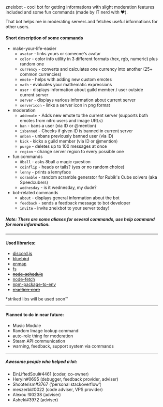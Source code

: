 zneixbot - cool bot for getting informations with slight moderation features included and some fun commands (made by IT nerd with :heart:).

That bot helps me in moderating servers and fetches useful informations for other users.
#### Short description of some commands
- make-your-life-easier
  - `avatar` - links yours or someone's avatar
  - `color` - color info utility in 3 different formats (hex, rgb, numeric) plus random one
  - `currency` - converts and calculates one currency into another (25+ common currencies)
  - `emote` - helps with adding new custom emotes
  - `math` - evaluates your mathematic expressions
  - `user` - displays information about guild member / user outside current server
  - `server` - displays various information about current server
  - `servericon` - links a server icon in png format
- moderation
  - `addemote` - Adds new emote to the current server (supports both emotes from nitro users and image URLs)
  - `ban` - bans a user (via ID or @mention)
  - `isbanned` - Checks if given ID is banned in current server
  - `unban` - unbans previously banned user (via ID)
  - `kick` - kicks a guild member (via ID or @mention)
  - `purge` - deletes up to 100 messages at once
  - `region` - change server region to every possible one
- fun commands
  - `8ball` - asks 8ball a magic question
  - `coinflip` - heads or tails? (yes or no random choice)
  - `lenny` - prints a lennyface
  - `scramble` - random scramble generator for Rubik's Cube solvers (aka Speedcubers)
  - `wednesday` - is it wednesday, my dude?
- bot-related commands
  - `about` - displays general information about the bot
  - `feedback` - sends a feedback message to bot developer
  - `invite` - invite zneixbot to your server today!

##### Note: **There are some aliases for several commands, use help command for more information.**
---

#### Used libraries:
- [discord.js](https://github.com/discordjs/discord.js)
- [bluebird](https://github.com/petkaantonov/bluebird)
- [enmap](https://enmap.evie.codes/)
- [fs](https://github.com/npm/security-holder)
- ~~[node-schedule](https://github.com/node-schedule/node-schedule)~~
- [node-fetch](https://www.npmjs.com/package/node-fetch)
- [npm-package-to-env](https://github.com/stefanjudis/npm-package-to-env)
- ~~[reaction-core](https://github.com/Mundayne/reaction-core)~~

*striked libs will be used soon™

---

#### Planned to do in near future:
- Music Module 
- Random Image lookup command
- auto-role thing for moderation
- Steam API communication
- warning, feedback, support system via commands

---

##### Awesome people who helped a lot:
- EinLiftedSoul#4461 (coder, co-owner)
- Heryin#0695 (debugger, feedback provider, adviser)
- Shooterism#3767 ('personal stackoverflow')
- meszerbi#0022 (code adviser, VPS provider)
- Alexou !#0238 (adviser)
- Asheki#3972 (adviser)